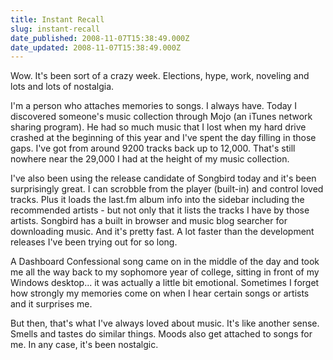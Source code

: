 ```yaml
---
title: Instant Recall
slug: instant-recall
date_published: 2008-11-07T15:38:49.000Z
date_updated: 2008-11-07T15:38:49.000Z
---
```


Wow. It's been sort of a crazy week. Elections, hype, work, noveling and lots and lots of nostalgia.

I'm a person who attaches memories to songs. I always have. Today I discovered someone's music collection through Mojo (an iTunes network sharing program). He had so much music that I lost when my hard drive crashed at the beginning of this year and I've spent the day filling in those gaps. I've got from around 9200 tracks back up to 12,000. That's still nowhere near the 29,000 I had at the height of my music collection.

I've also been using the release candidate of Songbird today and it's been surprisingly great. I can scrobble from the player (built-in) and control loved tracks. Plus it loads the last.fm album info into the sidebar including the recommended artists - but not only that it lists the tracks I have by those artists. Songbird has a built in browser and music blog searcher for downloading music. And it's pretty fast. A lot faster than the development releases I've been trying out for so long.

A Dashboard Confessional song came on in the middle of the day and took me all the way back to my sophomore year of college, sitting in front of my Windows desktop... it was actually a little bit emotional. Sometimes I forget how strongly my memories come on when I hear certain songs or artists and it surprises me.

But then, that's what I've always loved about music. It's like another sense. Smells and tastes do similar things. Moods also get attached to songs for me. In any case, it's been nostalgic.
